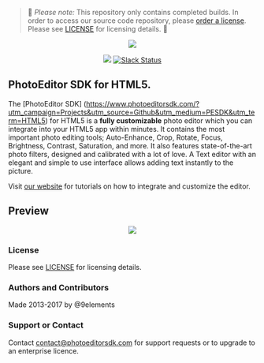 > :rotating_light: *Please note:* This repository only contains completed builds. In order to access our source code repository, please [order a license](https://www.photoeditorsdk.com/pricing#contact/?utm_campaign=Projects&utm_source=Github&utm_medium=PESDK&utm_term=HTML5). Please see [LICENSE](https://github.com/imgly/pesdk-html5/blob/master/LICENSE.md) for licensing details. :rotating_light:

<p align="center">
  <img src="http://static.photoeditorsdk.com/logo.png" />
</p>
<p align="center">
  <img src="https://circleci.com/gh/imgly/pesdk-html5/tree/develop.svg?style=shield&circle-token=62c63a2edc1d8f02fe583ac943ddf37846fdd210" />
  <a href="https://pesdk-slack.herokuapp.com/">
    <img src="https://pesdk-slack.herokuapp.com/badge.svg" alt="Slack Status" />
  </a>
</p>

## PhotoEditor SDK for HTML5.
The [PhotoEditor SDK] (https://www.photoeditorsdk.com/?utm_campaign=Projects&utm_source=Github&utm_medium=PESDK&utm_term=HTML5) for HTML5 is a **fully customizable** photo editor which you can integrate into your HTML5 app within minutes.
It contains the most important photo editing tools;
Auto-Enhance, Crop, Rotate, Focus, Brightness, Contrast, Saturation, and more.
It also features state-of-the-art photo filters, designed and calibrated with a lot of love.
A Text editor with an elegant and simple to use interface allows adding text instantly to the picture.

Visit [our website](https://www.photoeditorsdk.com/documentation/html5/getting-started/?utm_campaign=Projects&utm_source=Github&utm_medium=PESDK&utm_term=HTML5) for tutorials on how to integrate and customize the editor.

## Preview

<p align="center">
  <img src="http://static.photoeditorsdk.com/html5-editor.gif" />
</p>

### License
Please see [LICENSE](https://github.com/imgly/pesdk-html5/blob/master/LICENSE.md) for licensing details.

### Authors and Contributors
Made 2013-2017 by @9elements

### Support or Contact
Contact contact@photoeditorsdk.com for support requests or to upgrade to an enterprise licence.


